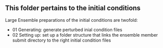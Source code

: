 ##  This folder pertains to the initial conditions

Large Ensemble preparations of the initial conditions are twofold:
- 01 Generating: generate perturbed inial condition files 
- 02 Setting up: set up a folder structure that links the ensemble member submit directory to the right initial condition files 
